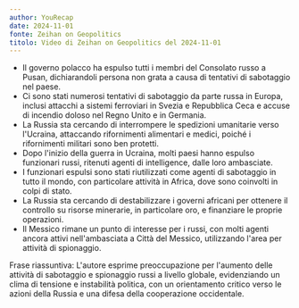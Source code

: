 ```yaml
---
author: YouRecap
date: 2024-11-01
fonte: Zeihan on Geopolitics
titolo: Video di Zeihan on Geopolitics del 2024-11-01
---
```

- Il governo polacco ha espulso tutti i membri del Consolato russo a Pusan, dichiarandoli persona non grata a causa di tentativi di sabotaggio nel paese.
- Ci sono stati numerosi tentativi di sabotaggio da parte russa in Europa, inclusi attacchi a sistemi ferroviari in Svezia e Repubblica Ceca e accuse di incendio doloso nel Regno Unito e in Germania.
- La Russia sta cercando di interrompere le spedizioni umanitarie verso l'Ucraina, attaccando rifornimenti alimentari e medici, poiché i rifornimenti militari sono ben protetti.
- Dopo l'inizio della guerra in Ucraina, molti paesi hanno espulso funzionari russi, ritenuti agenti di intelligence, dalle loro ambasciate.
- I funzionari espulsi sono stati riutilizzati come agenti di sabotaggio in tutto il mondo, con particolare attività in Africa, dove sono coinvolti in colpi di stato.
- La Russia sta cercando di destabilizzare i governi africani per ottenere il controllo su risorse minerarie, in particolare oro, e finanziare le proprie operazioni.
- Il Messico rimane un punto di interesse per i russi, con molti agenti ancora attivi nell'ambasciata a Città del Messico, utilizzando l'area per attività di spionaggio.

Frase riassuntiva: L'autore esprime preoccupazione per l'aumento delle attività di sabotaggio e spionaggio russi a livello globale, evidenziando un clima di tensione e instabilità politica, con un orientamento critico verso le azioni della Russia e una difesa della cooperazione occidentale.
